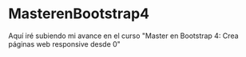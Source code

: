 # MasterenBootstrap4
Aquí iré subiendo mi avance en el curso "Master en Bootstrap 4: Crea páginas web responsive desde 0"
